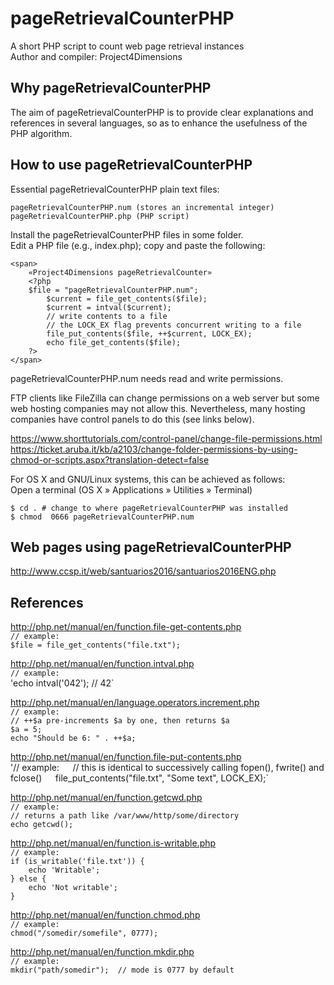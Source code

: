 # pageRetrievalCounterPHP

A short PHP script to count web page retrieval instances  
Author and compiler: Project4Dimensions

## Why pageRetrievalCounterPHP

The aim of pageRetrievalCounterPHP is to provide clear explanations and references in several languages, so as to enhance the usefulness of the PHP algorithm.


## How to use pageRetrievalCounterPHP

Essential pageRetrievalCounterPHP plain text files:
```
pageRetrievalCounterPHP.num (stores an incremental integer)
pageRetrievalCounterPHP.php (PHP script)
```

Install the pageRetrievalCounterPHP files in some folder.  
Edit a PHP file (e.g., index.php); copy and paste the following:
```
<span>  
    «Project4Dimensions pageRetrievalCounter»  
    <?php  
    $file = "pageRetrievalCounterPHP.num";  
        $current = file_get_contents($file);  
        $current = intval($current);  
        // write contents to a file  
        // the LOCK_EX flag prevents concurrent writing to a file  
        file_put_contents($file, ++$current, LOCK_EX);  
        echo file_get_contents($file);  
    ?>  
</span>
```

pageRetrievalCounterPHP.num needs read and write permissions.

FTP clients like FileZilla can change permissions on a web server but some web hosting companies may not allow this. Nevertheless, many hosting companies have control panels to do this (see links below).

https://www.shorttutorials.com/control-panel/change-file-permissions.html  
https://ticket.aruba.it/kb/a2103/change-folder-permissions-by-using-chmod-or-scripts.aspx?translation-detect=false

For OS X and GNU/Linux systems, this can be achieved as follows:  
Open a terminal (OS X » Applications » Utilities » Terminal)
```
$ cd . # change to where pageRetrievalCounterPHP was installed  
$ chmod  0666 pageRetrievalCounterPHP.num 
```

## Web pages using pageRetrievalCounterPHP

http://www.ccsp.it/web/santuarios2016/santuarios2016ENG.php

## References

http://php.net/manual/en/function.file-get-contents.php  
`// example:`  
`$file = file_get_contents("file.txt");` 

http://php.net/manual/en/function.intval.php  
`// example:`  
'echo intval('042'); // 42`

http://php.net/manual/en/language.operators.increment.php  
`// example:`  
`// ++$a pre-increments $a by one, then returns $a`  
`$a = 5;`  
`echo "Should be 6: " . ++$a;`

http://php.net/manual/en/function.file-put-contents.php  
'// example:`  
`// this is identical to successively calling fopen(), fwrite() and fclose()`  
`file_put_contents("file.txt", "Some text", LOCK_EX);`

http://php.net/manual/en/function.getcwd.php  
`// example:`  
`// returns a path like /var/www/http/some/directory`  
`echo getcwd();`

http://php.net/manual/en/function.is-writable.php  
`// example:`  
`if (is_writable('file.txt')) {`  
`    echo 'Writable';`  
`} else {`  
`    echo 'Not writable';`  
`}`

http://php.net/manual/en/function.chmod.php  
`// example:`  
`chmod("/somedir/somefile", 0777);`  

http://php.net/manual/en/function.mkdir.php  
`// example:`  
`mkdir("path/somedir");  // mode is 0777 by default`  
